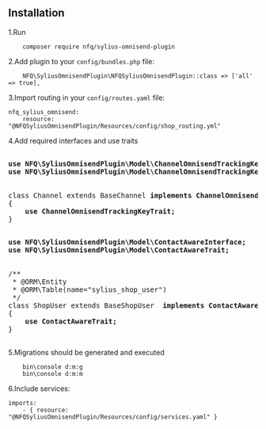 
## Installation

1.Run 
```
    composer require nfq/sylius-omnisend-plugin
```

2.Add plugin to your `config/bundles.php` file:

```
    NFQ\SyliusOmnisendPlugin\NFQSyliusOmnisendPlugin::class => ['all' => true],
```

3.Import routing in your `config/routes.yaml` file:

```
nfq_sylius_omnisend:
    resource: "@NFQSyliusOmnisendPlugin/Resources/config/shop_routing.yml"
```

4.Add required interfaces and use traits

<pre>

<b>use NFQ\SyliusOmnisendPlugin\Model\ChannelOmnisendTrackingKeyInterface;
use NFQ\SyliusOmnisendPlugin\Model\ChannelOmnisendTrackingKeyTrait;</b>


class Channel extends BaseChannel <b>implements ChannelOmnisendTrackingKeyInterface</b>
{
    <b>use ChannelOmnisendTrackingKeyTrait;</b>
}
</pre>

<pre>
<b>
use NFQ\SyliusOmnisendPlugin\Model\ContactAwareInterface;
use NFQ\SyliusOmnisendPlugin\Model\ContactAwareTrait;
</b>

/**
 * @ORM\Entity
 * @ORM\Table(name="sylius_shop_user")
 */
class ShopUser extends BaseShopUser  <b>implements ContactAwareInterface</b>
{
    <b>use ContactAwareTrait;</b>
}

</pre>

5.Migrations should be generated and executed

```
    bin\console d:m:g
    bin\console d:m:m
```

6.Include services:

```
imports:
    - { resource: "@NFQSyliusOmnisendPlugin/Resources/config/services.yaml" }
```
